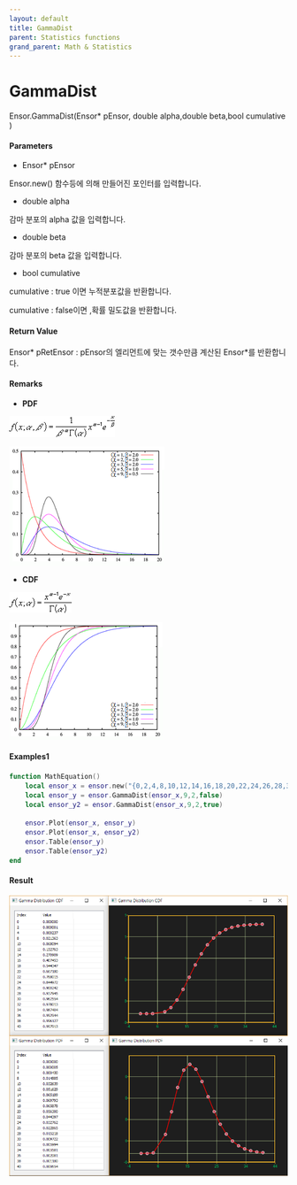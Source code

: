 ```yaml
---
layout: default
title: GammaDist
parent: Statistics functions
grand_parent: Math & Statistics
---
```


# GammaDist

Ensor.GammaDist\(Ensor\* pEnsor, double alpha,double beta,bool cumulative \)

#### Parameters

* Ensor\* pEnsor

Ensor.new\(\) 함수등에 의해 만들어진 포인터를 입력합니다.

* double alpha

감마 분포의 alpha 값을 입력합니다.

* double beta

감마 분포의 beta 값을 입력합니다.

* bool cumulative 

cumulative  : true 이면 누적분포값을 반환합니다.

cumulative  : false이면 ,확률 밀도값을 반환합니다.

#### Return Value

Ensor\* pRetEnsor : pEnsor의 엘리먼트에 맞는 갯수만큼 계산된 Ensor\*를 반환합니다.

#### Remarks

* **PDF**

![](./StatisticsAPI/GammaDistFunc.png)

![](./StatisticsAPI/GammaDistFuncGraph1.png)

* **CDF**

![](./StatisticsAPI/GammaDistFuncCdf.png)

![](./StatisticsAPI/GammaDistFunc2.png)

#### Examples1

```lua
function MathEquation()
 	local ensor_x = ensor.new("{0,2,4,8,10,12,14,16,18,20,22,24,26,28,30,32,34,36,38,40}")
	local ensor_y = ensor.GammaDist(ensor_x,9,2,false)
	local ensor_y2 = ensor.GammaDist(ensor_x,9,2,true)

	ensor.Plot(ensor_x, ensor_y)
	ensor.Plot(ensor_x, ensor_y2)
 	ensor.Table(ensor_y)
	ensor.Table(ensor_y2)
end		
```

#### Result

![](./StatisticsAPI/GammaDistResult.png)

